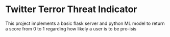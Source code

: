 # Twitter Terror Threat Indicator
This project implements a basic flask server and python ML model to return a score from 0 to 1 regarding how likely a user is to be pro-isis
